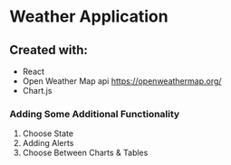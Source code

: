 # Weather Application

## Created with:
- React
- Open Weather Map api https://openweathermap.org/
- Chart.js


### Adding Some Additional Functionality
1. Choose State
2. Adding Alerts
3. Choose Between Charts & Tables


